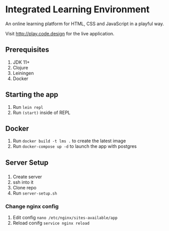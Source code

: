 # Integrated Learning Environment

An online learning platform for HTML, CSS and JavaScript in a playful way.

Visit http://play.code.design for the live application.

## Prerequisites

1. JDK 11+
2. Clojure
3. Leiningen
4. Docker

## Starting the app

1. Run `lein repl`
2. Run `(start)` inside of REPL

## Docker

1. Run `docker build -t lms .` to create the latest image
2. Run `docker-compose up -d` to launch the app with postgres

## Server Setup

###

1. Create server
2. ssh into it
3. Clone repo
4. Run `server-setup.sh`

### Change nginx config

1. Edit config `nano /etc/nginx/sites-available/app`
2. Reload conifg `service nginx reload`